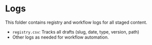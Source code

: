 # Logs

This folder contains registry and workflow logs for all staged content.
- `registry.csv`: Tracks all drafts (slug, date, type, version, path)
- Other logs as needed for workflow automation.

